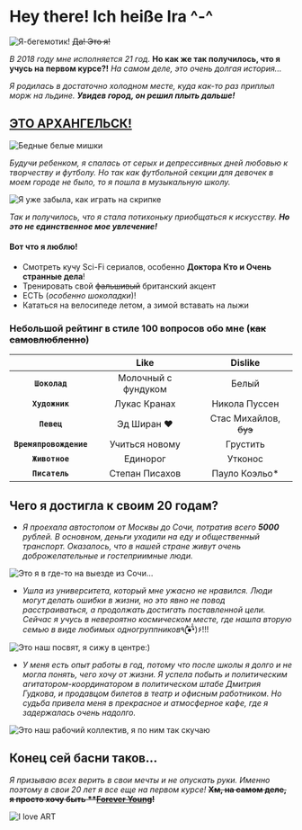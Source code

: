 # Hey there! Ich heiße Ira ^-^
![Я-бегемотик!](https://pp.userapi.com/c622429/v622429127/3972f/KTsfv-6GaEo.jpg "Я-бегемотик") 
~~Да! Это я!~~

*В 2018 году мне исполняется 21 год.* **Но как же так получилось, что я учусь на первом курсе?!**
*На самом деле, это очень долгая история...*

*Я родилась в достаточно холодном месте, куда как-то раз приплыл морж на льдине.* __*Увидев город, он решил плыть дальше!*__

[ЭТО АРХАНГЕЛЬСК!](https://www.youtube.com/watch?v=JCGx5rNwD7I)
--------
![Бедные белые мишки](https://z33.d.sdska.ru/2-z33-537fee1c-42de-4011-9e72-1e14fe4cc7fd.jpg "Бедные белые мишки") 

*Будучи ребенком, я спалась от серых и депрессивных дней любовью к творчеству и футболу. Но так как футбольной секции для девочек в моем городе не было, то я пошла в музыкальную школу.*

![Я уже забыла, как играть на скрипке](https://pp.userapi.com/c4412/u16604049/98729258/y_7e10e9e3.jpg "Я уже забыла, как играть на скрипке") 

_Так и получилось, что я стала потихоньку приобщаться к искусству. **Но это не единственное мое увлечение!**_

#### Вот что я люблю!

* Смотреть кучу Sci-Fi сериалов, особенно **Доктора Кто и Очень странные дела**!
* Тренировать свой ~~фальшивый~~ британский акцент
* ЕСТЬ (*особенно шоколадки*)!
* Кататься на велосипеде летом, а зимой вставать на лыжи

### Небольшой рейтинг в стиле 100 вопросов обо мне (~~как самовлюбленно~~)

|       | Like    | Dislike  |
| :---: | :---:   |    :---: |
| **`Шоколад`** | Молочный с фундуком | Белый |
| **`Художник`** | Лукас Кранах | Никола Пуссен |
| **`Певец`** | Эд Ширан ♥ | Стас Михайлов, ~~буэ~~ |
| **`Времяпровождение`** | Учиться новому | Грустить |
| **`Животное`** | Единорог | Утконос |
| **`Писатель`** | Степан Писахов | Пауло Коэльо* |

## Чего я достигла к своим 20 годам? 

+ *Я проехала автостопом от Москвы до Сочи, потратив всего **5000** рублей. В основном, деньги уходили на еду и общественный транспорт. Оказалось, что в нашей стране живут очень доброжелательные и гостеприимные люди.*

![Это я в где-то на выезде из Сочи...](https://pp.userapi.com/c623822/v623822127/4225d/iKh9wuOksiU.jpg "Это я в где-то на выезде из Сочи...")

+ *Ушла из университета, который мне ужасно не нравился. Люди могут делать ошибки в жизни, но это явно не повод расстраиваться, а продолжать достигать поставленной цели. Сейчас я учусь в невероятно космическом месте, где нашла вторую семью в виде любимых одногруппников*٩(̾●̮̮̃̾•̃̾)۶!!!

![Это наш посвят, я сижу в центре:)](https://pp.userapi.com/c834200/v834200824/10f5c/GVUky1Ytzvg.jpg "Это наш посвят, я сижу в центре:)")

+ *У меня есть опыт работы в год, потому что после школы я долго и не могла понять, чего хочу от жизни. Я успела побыть и политическим агитатором-координатором в политическом штабе Дмитрия Гудкова, и продавцом билетов в театр и офисным работником. Но судьба привела меня в прекрасное и атмосферное кафе, где я задержалась очень надолго.*

![Это наш рабочий коллектив, я по ним так скучаю](https://pp.userapi.com/c639230/v639230342/24680/LaxFffQ8ppw.jpg "Это наш рабочий коллектив, я по ним так скучаю")

Конец сей басни таков...
--------

*Я призываю всех верить в свои мечты и не опускать руки. Именно поэтому в свои 20 лет я все еще на первом курсе!* **~~Хм, на самом деле, я просто хочу быть **[Forever Young](https://www.youtube.com/watch?v=t1TcDHrkQYg)!~~**

![I love ART](http://nathnennya.com/wp-content/uploads/2016/03/Screen-Shot-2015-11-09-at-10.05.53-AM-1024x559.png "I love ART")

